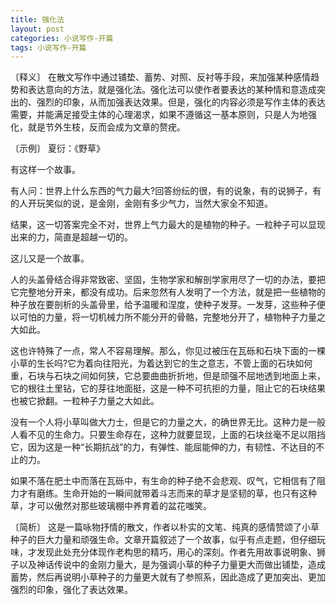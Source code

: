 ```yaml
---
title: 强化法
layout: post
categories: 小说写作-开篇
tags: 小说写作-开篇
---
```


〔释义〕 在散文写作中通过铺垫、蓄势、对照、反衬等手段，来加强某种感情趋势和表达意向的方法，就是强化法。强化法可以使作者要表达的某种情和意造成突出的、强烈的印象，从而加强表达效果。但是，强化的内容必须是写作主体的表达需要，并能满足接受主体的心理渴求，如果不遵循这一基本原则，只是人为地强化，就是节外生枝，反而会成为文章的赘疣。

〔示例〕 夏衍：《野草》

有这样一个故事。

有人问：世界上什么东西的气力最大?回答纷纭的很，有的说象，有的说狮子，有的人开玩笑似的说，是金刚，金刚有多少气力，当然大家全不知道。

结果，这一切答案完全不对，世界上气力最大的是植物的种子。一粒种子可以显现出来的力，简直是超越一切的。

这儿又是一个故事。

人的头盖骨结合得非常致密、坚固，生物学家和解剖学家用尽了一切的办法，要把它完整地分开来，都没有成功。后来忽然有人发明了一个方法，就是把一些植物的种子放在要剖析的头盖骨里，给予温暖和涅度，使种子发芽。一发芽，这些种子便以可怕的力量，将一切机械力所不能分开的骨骼，完整地分开了，植物种子力量之大如此。

这也许特殊了一点，常人不容易理解。那么，你见过被压在瓦砾和石块下面的一棵小草的生长吗?它为着向往阳光，为着达到它的生之意志，不管上面的石块如何重，石块与石块之间如何狭，它总要曲曲折折地，但是顽强不屈地透到地面上来，它的根往土里钻，它的芽往地面挺，这是一种不可抗拒的力量，阻止它的石块结果也被它掀翻。一粒种子力量之大如此。

没有一个人将小草叫做大力士，但是它的力量之大，的确世界无比。这种力是一般人看不见的生命力。只要生命存在，这种力就要显现，上面的石块丝毫不足以阻挡它，因为这是一种“长期抗战”的力，有弹性、能屈能伸的力，有韧性、不达目的不止的力。

如果不落在肥土中而落在瓦砾中，有生命的种子绝不会悲观、叹气，它相信有了阻力才有磨练。生命开始的一瞬间就带着斗志而来的草才是坚韧的草，也只有这种草，才可以傲然对那些玻璃棚中养育着的盆花嗤笑。

〔简析〕 这是一篇咏物抒情的散文，作者以朴实的文笔、纯真的感情赞颂了小草种子的巨大力量和顽强生命。文章开篇叙述了一个故事，似乎有点走题，但仔细玩味，才发现此处充分体现作老构思的精巧，用心的深刻。作者先用故事说明象、狮子以及神话传说中的金刚力量大，是为强调小草的种子力量更大而做出铺垫，造成蓄势，然后再说明小草种子的力量更大就有了参照系，因此造成了更加突出、更加强烈的印象，强化了表达效果。 